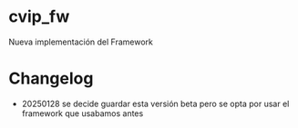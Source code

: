 # cvip_fw
Nueva implementación del Framework

# Changelog
* 20250128 se decide guardar esta versión beta pero se opta por usar el framework que usabamos antes